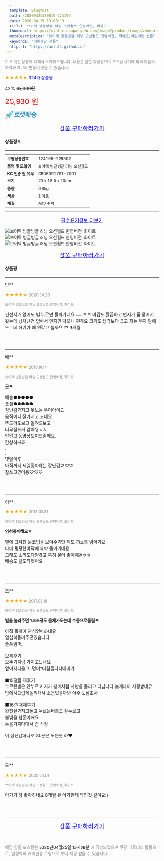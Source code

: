 ```yaml
---
  template: BlogPost
  path: /20200425130819-124199
  date: 2020-04-25 13:08:19
  title: "브이텍 빙글빙글 러닝 오션월드 한영버전, 화이트"
  thumbnail: https://static.coupangcdn.com/image/product/image/vendoritem/2019/06/07/3000165553/4a4dedbe-bc45-4bb2-a11f-2d734ee85195.jpg
  metaDescription: "브이텍 빙글빙글 러닝 오션월드 한영버전, 화이트,어린이날 선물"
  keywords: "어린이날 선물"
  httpurl: "https://antnf3.github.io"
---
```

  
<span style="color: #888;font-size:0.8rem">보고 계신 상품에 대해서 소개해드립니다.
내용은 일절 과장없으며 포스팅 시기에 따라 제품의 가격과 재고의 변동이 있을 수 있습니다.</span>
  
<span style="color: orange;">★★★★★</span> <span style="color: blue;font-size: 0.85rem;">324개 상품평</span>

<span style="font-size: 0.9rem">42%</span> <span style="font-size: 0.9rem">~~45,000원~~</span>

<span style="color: red;font-size: 1.5rem;">25,930 원</span>

![로켓배송](/assets/rocket_logo.png)

<p align="center"><a href="http://me2.do/5sEiX0QH" style="font-size: 1.2rem; color: blue;">상품 구매하러가기</a></p>

#### 상품정보

---

|                  |                       |
| ---------------- | --------------------- |
| **<span style="font-size:0.8rem;">쿠팡상품번호</span>** | <span style="font-size:0.8rem;">124199-229902</span> |
| **<span style="font-size:0.8rem;">품명 및 모델명</span>**    | <span style="font-size:0.8rem;">브이텍 빙글빙글 러닝 오션월드</span>        |
| **<span style="font-size:0.8rem;">KC 인증 필 유무</span>**    | <span style="font-size:0.8rem;">CB063R1791-7001</span>        |
| **<span style="font-size:0.8rem;">크기</span>**    | <span style="font-size:0.8rem;">20 x 18.5 x 20cm</span>        |
| **<span style="font-size:0.8rem;">중량</span>**    | <span style="font-size:0.8rem;">0.6kg</span>        |
| **<span style="font-size:0.8rem;">색상</span>**    | <span style="font-size:0.8rem;">화이트</span>        |
| **<span style="font-size:0.8rem;">재질</span>**    | <span style="font-size:0.8rem;">ABS 수지</span>        |








---

<p align="center"><a href="http://me2.do/5sEiX0QH" style="font-size: 1rem; color: blue;">필수표기정보 더보기</a></p>

![브이텍 빙글빙글 러닝 오션월드 한영버전, 화이트](http://thumbnail8.coupangcdn.com/thumbnails/remote/q89/image/product/content/vendorItem/2019/06/07/229902/2bd698e7-9f49-4d24-8c0f-66c6c607c025.jpg)
![브이텍 빙글빙글 러닝 오션월드 한영버전, 화이트](http://thumbnail7.coupangcdn.com/thumbnails/remote/q89/image/product/content/vendorItem/2019/06/07/229902/9702d74d-8a5e-4005-b2d3-1ede1909c7ec.jpg)
![브이텍 빙글빙글 러닝 오션월드 한영버전, 화이트](http://thumbnail7.coupangcdn.com/thumbnails/remote/q89/image/product/content/vendorItem/2019/06/07/229902/03d3cd88-ffcc-4a70-bcde-70a683203001.jpg)

<p align="center"><a href="http://me2.do/5sEiX0QH" style="font-size: 1.2rem; color: blue;">상품 구매하러가기</a></p>

#### 상품평
  
---
  
댠**
    
<span style="color: orange;">★★★★☆</span> <span style="font-size:0.8rem;color: #888;">2020.04.20</span>
    
<span style="color: #888;font-size:0.7rem">브이텍 빙글빙글 러닝 오션월드 한영버전, 화이트</span>
    

    
<span style="font-size: 0.9rem;">건전지가 없어도 별 누르면 돌아가네요 ~~ ㅋㅋ 마감도 깔끔하고 먼지가 좀 묻어서 왔는데 상처난건 없어서 먼지만 닦으니 편해요 크기도 생각보다 크고 저는 무지 맘에 드는데 아기가 왜 안갖고 놀까요 ?? 9개월</span>
    
<br>
<br>

---
  
배**
    
<span style="color: orange;">★★★★★</span> <span style="font-size:0.8rem;color: #888;">2019.10.14</span>
    
<span style="color: #888;font-size:0.7rem">브이텍 빙글빙글 러닝 오션월드 한영버전, 화이트</span>
    
<span style="font-size:0.85rem">**굿ㅋ**</span>
    
<span style="font-size: 0.9rem;">배송●●●●●<br/>품질●●●●●<br/>장난감가지고 못노는 우리아이도<br/>움직이니 잘가지고 노네요<br/>뚜드려도보고 돌려도보고<br/>너무잘산거 같아용ㅎㅎ<br/>말말고 동영상보여드릴께요.<br/>감상하시죠<br/>.<br/>.<br/>몇달이후ㅡㅡㅡㅡㅡㅡㅡㅡㅡㅡㅡㅡㅡ<br/>아직까지 제일좋아하는 장난감♡♡♡<br/>잘쓰고있어용♡♡♡</span>
    
<br>
<br>

---
  
이**
    
<span style="color: orange;">★★★★★</span> <span style="font-size:0.8rem;color: #888;">2018.05.31</span>
    
<span style="color: #888;font-size:0.7rem">브이텍 빙글빙글 러닝 오션월드 한영버전, 화이트</span>
    
<span style="font-size:0.85rem">**엄청좋아해요ㅎ**</span>
    
<span style="font-size: 0.9rem;">별에 그려진 눈코입을 보여주기만 해도 꺄르륵 넘어가요<br/>다마 평평한바닥에 놔야 돌아가네용<br/>그래도 소리도다양하고 특히 문어 좋아해용ㅎㅎ<br/>배송도 잘도착햇어요</span>
    
<br>
<br>

---
  
조**
    
<span style="color: orange;">★★★★★</span> <span style="font-size:0.8rem;color: #888;">2017.02.18</span>
    
<span style="color: #888;font-size:0.7rem">브이텍 빙글빙글 러닝 오션월드 한영버전, 화이트</span>
    
<span style="font-size:0.85rem">**별을 눌러주면 1.5초정도 몸체가도는데 수동으로돌림ㅋ**</span>
    
<span style="font-size: 0.9rem;">아직 돌쟁이 관심없어하내요<br/>열심히돌려주곤있습니다<br/>슬픈엄마..<br/><br/>보름후기<br/>오뚜기처럼 가지고노내요 <br/>엎어지니울고..멍미?더힘들다니애미가<br/><br/>■15갤쯤 재후기<br/>누르란별은 안누르고 지가 팽이처럼 사방을 돌리고 다닙니다.늦게나마 사랑받내유<br/>밤에시끄럽게돌려대서 소음있을까봐 아주 노심초사<br/><br/>■16갤 재재후기<br/>완전잘가지고놀고 누르는버튼도 잘누르고<br/>불빛을 넘좋아해요<br/>눈을가져다대서 좀 걱정<br/><br/>이 장난감하나로 30분은 노는듯 하❤</span>
    
<br>
<br>

---
  
도**
    
<span style="color: orange;">★★★★★</span> <span style="font-size:0.8rem;color: #888;">2020.04.01</span>
    
<span style="color: #888;font-size:0.7rem">브이텍 빙글빙글 러닝 오션월드 한영버전, 화이트</span>
    

    
<span style="font-size: 0.9rem;">아가가 넘 좋아하네요 8개월 된 아가한테 딱인것 같아요:)</span>
    
<br>
<br>


  
---
  
<p align="center"><a href="http://me2.do/5sEiX0QH" style="font-size: 1.2rem; color: blue;">상품 구매하러가기</a></p>
  
<br>
  
<span style="font-size: 0.85rem; color: #888;">해당 상품 포스팅은 <span style="color: #000;"> 2020년04월25일 13시08분 </span> 에 작성되었으며 쿠팡 파트너스 활동으로, 일정액의 커미션을 쿠팡으로 부터 제공 받을 수 있습니다.</span>